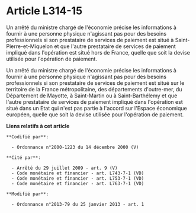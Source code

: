 # Article L314-15

Un arrêté du ministre chargé de l'économie précise les informations à fournir à une personne physique n'agissant pas pour des
besoins professionnels si son prestataire de services de paiement est situé à Saint-Pierre-et-Miquelon et que l'autre
prestataire de services de paiement impliqué dans l'opération est situé hors de France, quelle que soit la devise utilisée
pour l'opération de paiement. 

Un arrêté du ministre chargé de l'économie précise les informations à fournir à une personne physique n'agissant pas pour des
besoins professionnels si son prestataire de services de paiement est situé sur le territoire de la France métropolitaine,
des départements d'outre-mer, du Département de Mayotte, à Saint-Martin ou à Saint-Barthélemy et que l'autre prestataire de
services de paiement impliqué dans l'opération est situé dans un Etat qui n'est pas partie à l'accord sur l'Espace économique
européen, quelle que soit la devise utilisée pour l'opération de paiement.

**Liens relatifs à cet article**

	**Codifié par**:

	  - Ordonnance n°2000-1223 du 14 décembre 2000 (V)

	**Cité par**:

	  - Arrêté du 29 juillet 2009 - art. 9 (V)
	  - Code monétaire et financier - art. L743-7-1 (VD)
	  - Code monétaire et financier - art. L753-7-1 (VD)
	  - Code monétaire et financier - art. L763-7-1 (VD)

	**Modifié par**:

	  - Ordonnance n°2013-79 du 25 janvier 2013 - art. 1
